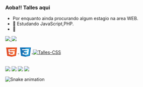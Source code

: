 ### Aoba!! Talles aqui

- Por enquanto ainda procurando algum estagio na area WEB.
- 🌱 Estudando JavaScript,PHP.
- 🤔 

</div>

  <a href="https://github.com/TallesMR">
  <img height="180em" src="https://github-readme-stats.vercel.app/api?username=TallesMR&show_icons=true&theme=dracula&include_all_commits=true&count_private=true"/>
  <img height="180em" src="https://github-readme-stats.vercel.app/api/top-langs/?username=TallesMR&layout=compact&langs_count=7&theme=dracula"/>

<div style="display: inline_block"><br>
  <img align="center" alt="Talles-HTML" height="30" width="40" src="https://raw.githubusercontent.com/devicons/devicon/master/icons/html5/html5-original.svg">
  <img align="center" alt="Talles-CSS" height="30" width="40" src="https://raw.githubusercontent.com/devicons/devicon/master/icons/css3/css3-original.svg">
  <img align="center" alt="Talles-CSS" height="30" width="40" src="https://cdn.jsdelivr.net/gh/devicons/devicon/icons/mysql/mysql-original.svg" />
</div>

##

<div> 
  <a href="https://www.youtube.com/channel/UC1KjLVTwCcBGnsbzO1hiARg" target="_blank"><img src="https://img.shields.io/badge/YouTube-FF0000?style=for-the-badge&logo=youtube&logoColor=white" target="_blank"></a>
  <a href="https://instagram.com/talles_rodrigue" target="_blank"><img src="https://img.shields.io/badge/-Instagram-%23E4405F?style=for-the-badge&logo=instagram&logoColor=white" target="_blank"></a>
 <a href="https://discord.gg/wagxzStdcR" target="_blank"><img src="https://img.shields.io/badge/Discord-7289DA?style=for-the-badge&logo=discord&logoColor=white" target="_blank"></a> 
  <a href = "mailto:contatotallesrodrigues@gmail.com"><img src="https://img.shields.io/badge/-Gmail-%23333?style=for-the-badge&logo=gmail&logoColor=white" target="_blank"></a>
 
  ![Snake animation](https://github.com/TallesMR/TallesMR/blob/output/github-contribution-grid-snake.svg)
  </div>
